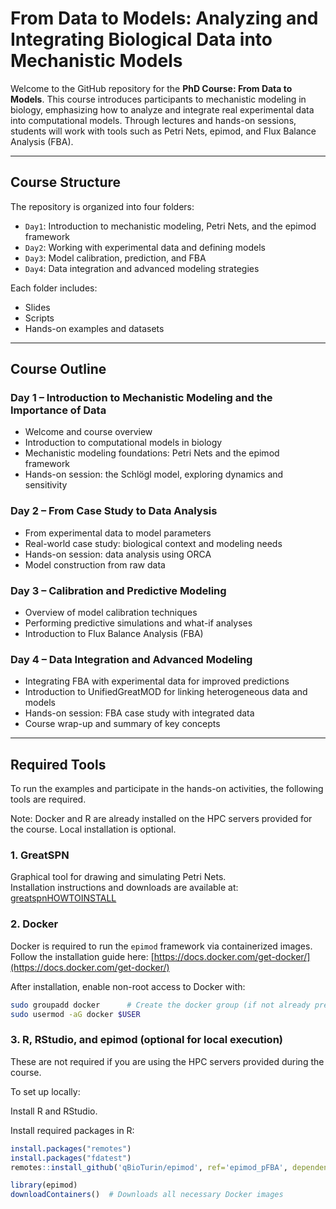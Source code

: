 # From Data to Models: Analyzing and Integrating Biological Data into Mechanistic Models

Welcome to the GitHub repository for the **PhD Course: From Data to Models**. This course introduces participants to mechanistic modeling in biology, emphasizing how to analyze and integrate real experimental data into computational models. Through lectures and hands-on sessions, students will work with tools such as Petri Nets, epimod, and Flux Balance Analysis (FBA).

---

## Course Structure

The repository is organized into four folders:

- `Day1`: Introduction to mechanistic modeling, Petri Nets, and the epimod framework
- `Day2`: Working with experimental data and defining models
- `Day3`: Model calibration, prediction, and FBA
- `Day4`: Data integration and advanced modeling strategies

Each folder includes:
- Slides
- Scripts
- Hands-on examples and datasets

---

## Course Outline

### Day 1 – Introduction to Mechanistic Modeling and the Importance of Data
- Welcome and course overview
- Introduction to computational models in biology
- Mechanistic modeling foundations: Petri Nets and the epimod framework
- Hands-on session: the Schlögl model, exploring dynamics and sensitivity

### Day 2 – From Case Study to Data Analysis
- From experimental data to model parameters
- Real-world case study: biological context and modeling needs
- Hands-on session: data analysis using ORCA
- Model construction from raw data

### Day 3 – Calibration and Predictive Modeling
- Overview of model calibration techniques
- Performing predictive simulations and what-if analyses
- Introduction to Flux Balance Analysis (FBA)

### Day 4 – Data Integration and Advanced Modeling
- Integrating FBA with experimental data for improved predictions
- Introduction to UnifiedGreatMOD for linking heterogeneous data and models
- Hands-on session: FBA case study with integrated data
- Course wrap-up and summary of key concepts

---

## Required Tools

To run the examples and participate in the hands-on activities, the following tools are required.

Note: Docker and R are already installed on the HPC servers provided for the course. Local installation is optional.

### 1. GreatSPN
Graphical tool for drawing and simulating Petri Nets.  
Installation instructions and downloads are available at:  
[greatspnHOWTOINSTALL](https://github.com/greatspn/SOURCES/blob/master/docs/INSTALL.md)

### 2. Docker
Docker is required to run the `epimod` framework via containerized images.  
Follow the installation guide here: [https://docs.docker.com/get-docker/](https://docs.docker.com/get-docker/)

After installation, enable non-root access to Docker with:

```bash
sudo groupadd docker      # Create the docker group (if not already present)
sudo usermod -aG docker $USER
```

### 3. R, RStudio, and epimod (optional for local execution)
These are not required if you are using the HPC servers provided during the course.

To set up locally:

Install R and RStudio.

Install required packages in R:
```r
install.packages("remotes")
install.packages("fdatest")
remotes::install_github('qBioTurin/epimod', ref='epimod_pFBA', dependencies=TRUE)

library(epimod)
downloadContainers()  # Downloads all necessary Docker images
```

